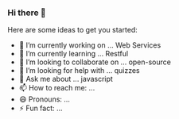 ### Hi there 👋

Here are some ideas to get you started:

- 🔭 I’m currently working on ... Web Services
- 🌱 I’m currently learning ... Restful
- 👯 I’m looking to collaborate on ... open-source
- 🤔 I’m looking for help with ... quizzes
- 💬 Ask me about ... javascript
- 📫 How to reach me: ... 
- 😄 Pronouns: ...
- ⚡ Fun fact: ...


